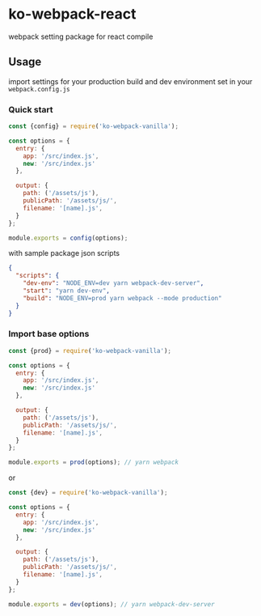 # ko-webpack-react 

webpack setting package for react compile  

## Usage

import settings for your production build and dev environment set in your `webpack.config.js` 

### Quick start

```javascript
const {config} = require('ko-webpack-vanilla');

const options = {
  entry: {
    app: '/src/index.js',
    new: '/src/index.js'
  },

  output: {
    path: ('/assets/js'),
    publicPath: '/assets/js/',
    filename: '[name].js',
  }
};

module.exports = config(options);

```

with sample package json scripts

```json
{
  "scripts": {
    "dev-env": "NODE_ENV=dev yarn webpack-dev-server",
    "start": "yarn dev-env",
    "build": "NODE_ENV=prod yarn webpack --mode production"
  }
}
```
### Import base options

```javascript
const {prod} = require('ko-webpack-vanilla');

const options = {
  entry: {
    app: '/src/index.js',
    new: '/src/index.js'
  },

  output: {
    path: ('/assets/js'),
    publicPath: '/assets/js/',
    filename: '[name].js',
  }
};

module.exports = prod(options); // yarn webpack
```

or 

```javascript
const {dev} = require('ko-webpack-vanilla');

const options = {
  entry: {
    app: '/src/index.js',
    new: '/src/index.js'
  },

  output: {
    path: ('/assets/js'),
    publicPath: '/assets/js/',
    filename: '[name].js',
  }
};

module.exports = dev(options); // yarn webpack-dev-server
```